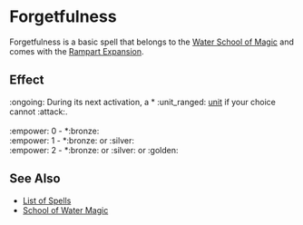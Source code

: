 # Forgetfulness

Forgetfulness is a basic spell that belongs to the [Water School of Magic](school_of_water_magic.md) and comes with the [Rampart Expansion](../content.md).


## Effect

:ongoing: During its next activation, a \* :unit_ranged: [unit](../units.md) if your choice cannot :attack:.<br><br>:empower: 0 - \*:bronze:<br>:empower: 1 - \*:bronze: or :silver:<br>:empower: 2 - \*:bronze: or :silver: or :golden:


## See Also

- [List of Spells](../spells.md)
- [School of Water Magic](school_of_water_magic.md)
